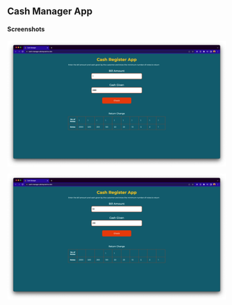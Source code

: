 ## Cash Manager App

#### Screenshots

![first-img](./assets/cash-m-1.jpg)

![second-img](./assets/cash-m2.jpg)
